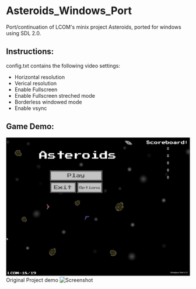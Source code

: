 # Asteroids_Windows_Port
Port/continuation of LCOM's minix project Asteroids, ported for windows using SDL 2.0. 

## Instructions:
config.txt contains the following video settings:
* Horizontal resolution
* Verical resolution
* Enable Fullscreen
* Enable Fullscreen streched mode
* Borderless windowed mode
* Enable vsync

## Game Demo:
![Screenshot](newmenu.jpg)
Original Project demo
![Screenshot](demo.gif)
